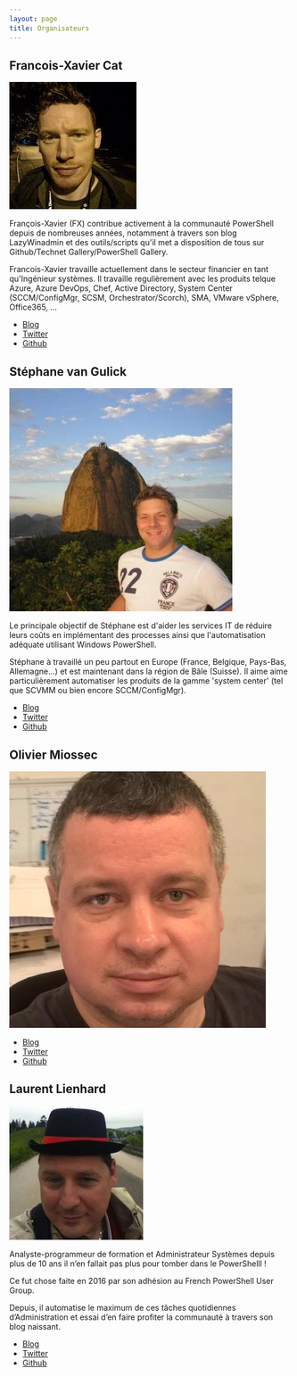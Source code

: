 ```yaml
---
layout: page
title: Organisateurs
---
```


## Francois-Xavier Cat

![Francois-Xavier Cat](/images/organizers/francois-xavier_cat.jpg)

François-Xavier (FX) contribue activement à la communauté PowerShell depuis de nombreuses années, notamment à travers son blog LazyWinadmin et des outils/scripts qu'il met a disposition de tous sur Github/Technet Gallery/PowerShell Gallery.

Francois-Xavier travaille actuellement dans le secteur financier en tant qu'Ingénieur systèmes.
Il travaille regulièrement avec les produits telque Azure, Azure DevOps, Chef, Active Directory, System Center (SCCM/ConfigMgr, SCSM, Orchestrator/Scorch), SMA, VMware vSphere, Office365, ...

* [Blog](https://lazywinadmin.github.io)
* [Twitter](https://twitter.com/lazywinadmin)
* [Github](https://github.com/lazywinadmin)

## Stéphane van Gulick

![Stéphane van Gulick](/images/organizers/stephane_van_gulick.jpg)

Le principale objectif de Stéphane est d'aider les services IT de réduire leurs coûts en implémentant des processes ainsi que l'automatisation adéquate utilisant Windows PowerShell.

Stéphane à travaillé un peu partout en Europe (France, Belgique, Pays-Bas, Allemagne...) et est maintenant dans la région de Bâle (Suisse). Il aime aime particulièrement automatiser les produits de la gamme 'system center' (tel que SCVMM ou bien encore SCCM/ConfigMgr).

* [Blog](http://www.powershelldistrict.com/)
* [Twitter](https://twitter.com/stephanevg)
* [Github](https://github.com/stephanevg)

## Olivier Miossec

![Olivier Miossec](/images/organizers/olivier_miossec.jpg)

* [Blog](https://omiossec.github.io/)
* [Twitter](https://twitter.com/omiossec_med)
* [Github](https://github.com/omiossec)

## Laurent Lienhard

![Laurent Lienhard](/images/organizers/laurent_lienhard.jpg)

Analyste-programmeur de formation et Administrateur Systèmes depuis plus de 10 ans il n’en fallait pas plus pour tomber dans le PowerShelll !

Ce fut chose faite en 2016 par son adhésion au French PowerShell User Group.

Depuis, il automatise le maximum de ces tâches quotidiennes d’Administration et essai d’en faire profiter la communauté à travers son blog naissant. 

* [Blog](https://www.howiautomatedthis.com/)
* [Twitter](https://twitter.com/IronTUX)
* [Github](https://github.com/LaurentLienhard)
